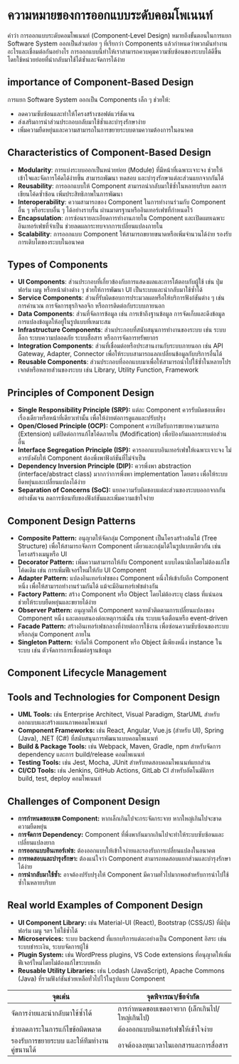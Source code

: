 # ความหมายของการออกแบบระดับคอมโพเนนท์

คำว่า การออกแบบระดับคอมโพเนนท์ (Component‑Level Design) หมายถึงขั้นตอนในการแยก Software System ออกเป็นส่วนย่อย ๆ ที่เรียกว่า Components แล้วกำหนดว่าพวกมันทำงานอะไรและเชื่อมต่อกันอย่างไร การออกแบบนี้ทำให้เราสามารถควบคุมความซับซ้อนของระบบได้ดีขึ้น โดยใช้หน่วยย่อยที่นำกลับมาใช้ได้ซ้ำและจัดการได้ง่าย

## importance of Component-Based Design

การแยก Software System ออกเป็น Components เล็ก ๆ ช่วยให้:
- ลดความซับซ้อนและทำให้โครงสร้างซอฟต์แวร์ชัดเจน
- ส่งเสริมการนำส่วนประกอบกลับมาใช้ซ้ำและบำรุงรักษาง่าย
- เพิ่มความยืดหยุ่นและความสามารถในการขยายระบบตามความต้องการในอนาคต

## Characteristics of Component-Based Design
- **Modularity**: การแบ่งระบบออกเป็นหน่วยย่อย (Module) ที่มีหน้าที่เฉพาะเจาะจง ช่วยให้เข้าใจและจัดการโค้ดได้ง่ายขึ้น สามารถพัฒนา ทดสอบ และบำรุงรักษาแต่ละส่วนแยกจากกันได้
- **Reusability**: การออกแบบให้ Component สามารถนำกลับมาใช้ซ้ำในหลายบริบท ลดการเขียนโค้ดซ้ำซ้อน เพิ่มประสิทธิภาพในการพัฒนา
- **Interoperability**: ความสามารถของ Component ในการทำงานร่วมกับ Component อื่น ๆ หรือระบบอื่น ๆ ได้อย่างราบรื่น ผ่านมาตรฐานหรืออินเทอร์เฟซที่กำหนดไว้
- **Encapsulation**: การซ่อนรายละเอียดการทำงานภายใน Component และเปิดเผยเฉพาะอินเทอร์เฟซที่จำเป็น ช่วยลดผลกระทบจากการเปลี่ยนแปลงภายใน
- **Scalability**: การออกแบบ Component ให้สามารถขยายขนาดหรือเพิ่มจำนวนได้ง่าย รองรับการเติบโตของระบบในอนาคต

## Types of Components
- **UI Components**: ส่วนประกอบที่เกี่ยวข้องกับการแสดงผลและการโต้ตอบกับผู้ใช้ เช่น ปุ่ม ฟอร์ม เมนู หรือหน้าต่างต่าง ๆ ช่วยให้การพัฒนา UI เป็นระบบและนำกลับมาใช้ซ้ำได้
- **Service Components**: ส่วนที่รับผิดชอบการประมวลผลหรือให้บริการฟังก์ชันต่าง ๆ เช่น การคำนวณ การจัดการธุรกิจลอจิก หรือการติดต่อกับระบบภายนอก
- **Data Components**: ส่วนที่จัดการข้อมูล เช่น การเข้าถึงฐานข้อมูล การจัดเก็บและดึงข้อมูล การแปลงข้อมูลให้อยู่ในรูปแบบที่เหมาะสม
- **Infrastructure Components**: ส่วนประกอบที่สนับสนุนการทำงานของระบบ เช่น ระบบล็อก ระบบความปลอดภัย ระบบสื่อสาร หรือการจัดการทรัพยากร
- **Integration Components**: ส่วนที่เชื่อมต่อหรือประสานงานกับระบบภายนอก เช่น API Gateway, Adapter, Connector เพื่อให้ระบบสามารถแลกเปลี่ยนข้อมูลกับบริการอื่นได้
- **Reusable Components**: ส่วนประกอบที่ออกแบบมาเพื่อให้สามารถนำไปใช้ซ้ำในหลายโปรเจกต์หรือหลายส่วนของระบบ เช่น Library, Utility Function, Framework

## Principles of Component Design
- **Single Responsibility Principle (SRP):** แต่ละ Component ควรรับผิดชอบเพียงเรื่องเดียวหรือหน้าที่เดียวเท่านั้น เพื่อให้ง่ายต่อการดูแลและปรับปรุง
- **Open/Closed Principle (OCP):** Component ควรเปิดรับการขยายความสามารถ (Extension) แต่ปิดต่อการแก้ไขโค้ดภายใน (Modification) เพื่อป้องกันผลกระทบต่อส่วนอื่น
- **Interface Segregation Principle (ISP):** ควรออกแบบอินเทอร์เฟซให้เฉพาะเจาะจง ไม่ควรบังคับให้ Component ต้องพึ่งพาฟังก์ชันที่ไม่จำเป็น
- **Dependency Inversion Principle (DIP):** ควรพึ่งพา abstraction (interface/abstract class) มากกว่าการพึ่งพา implementation โดยตรง เพื่อให้ระบบยืดหยุ่นและเปลี่ยนแปลงได้ง่าย
- **Separation of Concerns (SoC):** แยกความรับผิดชอบแต่ละส่วนของระบบออกจากกันอย่างชัดเจน ลดการซ้อนทับของฟังก์ชันและเพิ่มความเข้าใจง่าย

## Component Design Patterns
- **Composite Pattern:** อนุญาตให้จัดกลุ่ม Component เป็นโครงสร้างต้นไม้ (Tree Structure) เพื่อให้สามารถจัดการ Component เดี่ยวและกลุ่มได้ในรูปแบบเดียวกัน เช่น โครงสร้างเมนูหรือ UI
- **Decorator Pattern:** เพิ่มความสามารถให้กับ Component แบบไดนามิกโดยไม่ต้องแก้ไขโค้ดเดิม เช่น การเพิ่มฟีเจอร์ใหม่ให้กับ UI Component
- **Adapter Pattern:** แปลงอินเทอร์เฟซของ Component หนึ่งให้เข้ากับอีก Component หนึ่ง เพื่อให้สามารถทำงานร่วมกันได้ แม้จะมีอินเทอร์เฟซต่างกัน
- **Factory Pattern:** สร้าง Component หรือ Object โดยไม่ต้องระบุ class ที่แน่นอน ช่วยให้ระบบยืดหยุ่นและขยายได้ง่าย
- **Observer Pattern:** อนุญาตให้ Component หลายตัวติดตามการเปลี่ยนแปลงของ Component หนึ่ง และตอบสนองต่อเหตุการณ์นั้น เช่น ระบบแจ้งเตือนหรือ event-driven
- **Facade Pattern:** สร้างอินเทอร์เฟซกลางที่ง่ายต่อการใช้งาน เพื่อซ่อนความซับซ้อนของระบบหรือกลุ่ม Component ภายใน
- **Singleton Pattern:** จำกัดให้ Component หรือ Object มีเพียงหนึ่ง instance ในระบบ เช่น ตัวจัดการการเชื่อมต่อฐานข้อมูล

## Component Lifecycle Management

## Tools and Technologies for Component Design
- **UML Tools:** เช่น Enterprise Architect, Visual Paradigm, StarUML สำหรับออกแบบและสร้างแผนภาพคอมโพเนนท์
- **Component Frameworks:** เช่น React, Angular, Vue.js (สำหรับ UI), Spring (Java), .NET (C#) ที่สนับสนุนการพัฒนาแบบคอมโพเนนท์
- **Build & Package Tools:** เช่น Webpack, Maven, Gradle, npm สำหรับจัดการ dependency และการ build/release คอมโพเนนท์
- **Testing Tools:** เช่น Jest, Mocha, JUnit สำหรับทดสอบคอมโพเนนท์แยกส่วน
- **CI/CD Tools:** เช่น Jenkins, GitHub Actions, GitLab CI สำหรับอัตโนมัติการ build, test, deploy คอมโพเนนท์

## Challenges of Component Design
- **การกำหนดขอบเขต Component:** หากเล็กเกินไปจะกระจัดกระจาย หากใหญ่เกินไปจะขาดความยืดหยุ่น
- **การจัดการ Dependency:** Component ที่พึ่งพากันมากเกินไปจะทำให้ระบบซับซ้อนและเปลี่ยนแปลงยาก
- **การออกแบบอินเทอร์เฟซ:** ต้องออกแบบให้เข้าใจง่ายและรองรับการเปลี่ยนแปลงในอนาคต
- **การทดสอบและบำรุงรักษา:** ต้องแน่ใจว่า Component สามารถทดสอบแยกส่วนและบำรุงรักษาได้ง่าย
- **การนำกลับมาใช้ซ้ำ:** อาจต้องปรับปรุงให้ Component มีความทั่วไปมากพอสำหรับการนำไปใช้ซ้ำในหลายบริบท

## Real world Examples of Component Design
- **UI Component Library:** เช่น Material-UI (React), Bootstrap (CSS/JS) ที่มีปุ่ม ฟอร์ม เมนู ฯลฯ ให้ใช้ซ้ำได้
- **Microservices:** ระบบ backend ที่แยกบริการแต่ละอย่างเป็น Component อิสระ เช่น ระบบชำระเงิน, ระบบจัดการผู้ใช้
- **Plugin System:** เช่น WordPress plugins, VS Code extensions ที่อนุญาตให้เพิ่มฟีเจอร์ใหม่โดยไม่ต้องแก้ไขระบบหลัก
- **Reusable Utility Libraries:** เช่น Lodash (JavaScript), Apache Commons (Java) ที่รวมฟังก์ชันช่วยเหลือทั่วไปไว้ในรูปแบบ Component


| จุดเด่น                               | จุดพิจารณา/ข้อจำกัด                          |
| ----------------------------------- | --------------------------------------- |
| จัดการง่ายและนำกลับมาใช้ซ้ำได้              | การกำหนดขอบเขตอาจยาก (เล็กเกินไป/ใหญ่เกินไป) |
| ช่วยลดภาระในการแก้ไขข้อผิดพลาด          | ต้องออกแบบอินเทอร์เฟซให้เข้าใจง่าย            |
| รองรับการขยายระบบ และให้ทีมทำงานคู่ขนานได้ | อาจต้องลงทุนเวลาในเอกสารและการสื่อสาร       |

